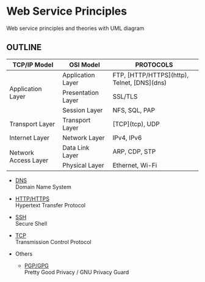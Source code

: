 Web Service Principles
======================

Web service principles and theories with UML diagram

OUTLINE
-------

<table>
    <thead>
        <tr>
            <th>TCP/IP Model</th>
            <th>OSI Model</th>
            <th>PROTOCOLS</th>
        </tr>
    </thead>
    <tbody>
        <tr>
            <td rowspan=3>Application Layer</td>
            <td>Application Layer</td>
            <td>FTP, [HTTP/HTTPS](http), Telnet, [DNS](dns)</td>
        </tr>
        <tr>
            <td>Presentation Layer</td>
            <td>SSL/TLS</td>
        </tr>
        <tr>
            <td>Session Layer</td>
            <td>NFS, SQL, PAP</td>
        </tr>
        <tr>
            <td>Transport Layer</td>
            <td>Transport Layer</td>
            <td>[TCP](tcp), UDP</td>
        </tr>
        <tr>
            <td>Internet Layer</td>
            <td>Network Layer</td>
            <td>IPv4, IPv6</td>
        </tr>
        <tr>
            <td rowspan=2>Network Access Layer</td>
            <td>Data Link Layer</td>
            <td>ARP, CDP, STP</td>
        </tr>
        <tr>
            <td>Physical Layer</td>
            <td>Ethernet, Wi-Fi</td>
        </tr>
    </tbody>
</table>

- [DNS](dns)  
  Domain Name System
  
- [HTTP/HTTPS](http)  
  Hypertext Transfer Protocol
  
- [SSH](ssh)  
  Secure Shell

- [TCP](tcp)  
  Transmission Control Protocol 
  
- Others
  - [PGP/GPG](pgp)  
    Pretty Good Privacy / GNU Privacy Guard  
  

  


